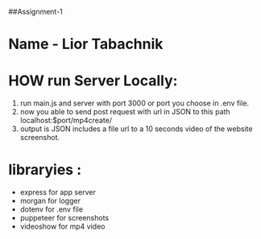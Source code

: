 ##Assignment-1

# Name - Lior Tabachnik


# HOW run Server Locally:

1. run main.js and server with port 3000 or port you choose in .env file.
2. now you able to send post request with url in JSON to this path localhost:$port/mp4create/
3. output is JSON includes a file url to a 10 seconds video of the website screenshot.

# libraryies :

 - express for app server
 - morgan for logger
 - dotenv for .env file
 - puppeteer for screenshots
 - videoshow for mp4 video

